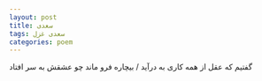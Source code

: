 ```yaml
---
layout: post
title: سعدی
tags: سعدی غزل
categories: poem
---
```


گفتیم که عقل از همه کاری به درآید / بیچاره فرو ماند چو عشقش به سر افتاد
